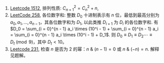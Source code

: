 
1. [Leetcode 1512](https://leetcode.cn/problems/number-of-good-pairs/description), 排列性质: $C_{n + 1}^2 = C_n^2 + n$, 
2. [LeetCode 258](https://leetcode.cn/problems/add-digits/description), 各位数字和: 整数 $D_0$ 十进制表示有 $n$ 位，最低到最高分别为 $a_0, a_1, \dots, a_{n - 1}$，其各位数字和为 $D_1$, 以此类推 $D_{i + 1}$ 为 $D_{i}$ 的各位数字和. 有 $D_0 = \sum_{i = 0}^{n - 1} a_i \times (10^i - 1) + \sum_{i = 0}^{n - 1} a_i = \sum_{i = 0}^{n - 1} a_i \times (10^i - 1) + D_1$. 则 $D_0 \equiv D_1 \equiv D_2 \cdots \equiv D_{t} \pmod 9$，其中 $D_{t} < 10$。
3. [Leetcode 231](https://leetcode.cn/problems/power-of-two/description), 检查 $n$ 是否为 2 的幂：$n$ & $(n - 1) = 0$ 或 $n$ & $(-n) = n$. 解释见题解。
